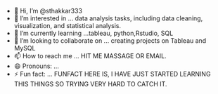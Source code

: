 - 👋 Hi, I’m @sthakkar333
- 👀 I’m interested in ... data analysis tasks, including data cleaning, visualization, and statistical analysis.
- 🌱 I’m currently learning ...tableau, python,Rstudio, SQL
- 💞️ I’m looking to collaborate on ... creating projects on Tableau and MySQL
- 📫 How to reach me ... HIT ME MASSAGE OR EMAIL.
- 😄 Pronouns: ...
- ⚡ Fun fact: ... FUNFACT HERE IS, I HAVE JUST STARTED LEARNING THIS THINGS SO TRYING VERY HARD TO CATCH IT.
<!---
sthakkar333/sthakkar333 is a ✨ special ✨ repository because its `README.md` (this file) appears on your GitHub profile.
You can click the Preview link to take a look at your changes.
--->

